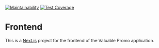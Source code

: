 [![Maintainability](https://api.codeclimate.com/v1/badges/da49f6cad6ec94b43498/maintainability)](https://codeclimate.com/github/valuable-promo/frontend/maintainability)
[![Test Coverage](https://api.codeclimate.com/v1/badges/da49f6cad6ec94b43498/test_coverage)](https://codeclimate.com/github/valuable-promo/frontend/test_coverage)

# Frontend

This is a [Next.js](https://nextjs.org/) project for the frontend of the Valuable Promo application.
